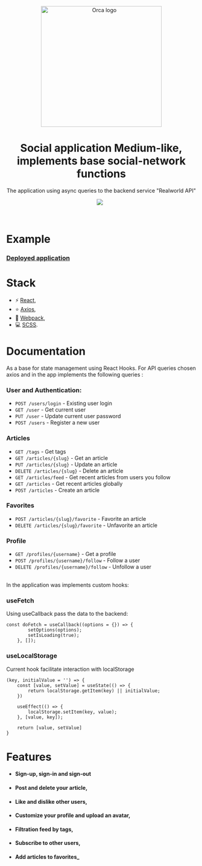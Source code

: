<p align="center">
    <img src="https://www.litromagazine.com/wp-content/uploads/2016/09/Medium-logo.png" width="320px" alt="Orca logo" />
</p>

<h1 align="center">Social application Medium-like, implements base social-network functions</h1>
<p align="center">The application using async queries to the backend service "Realworld API"</p>

<p align="center">
    <img src="https://camo.githubusercontent.com/7eefb664821bf5871fb790882456ecb2dfa8872e6e2657af8bcdf3c3b3edf63b/68747470733a2f2f696d672e736869656c64732e696f2f62616467652f2d52656163742d3362326535613f7374796c653d706c6173746963266c6f676f3d7265616374" />
    <img src="https://camo.githubusercontent.com/642e843f9aa33ce2969085744bf1eebf22d91f28c3c3cca8f545e9ebcdef83cf/68747470733a2f2f696d672e736869656c64732e696f2f62616467652f2d5765627061636b2d2532333243334134323f7374796c653d666c61742d737175617265266c6f676f3d7765627061636b" alt="">
    <img src="https://camo.githubusercontent.com/cec92673ea713fa89ba2ae2033daf5851f6f39393ff5b93231aa707d424638d9/68747470733a2f2f696d672e736869656c64732e696f2f62616467652f2d4e6f64656a732d626c61636b3f7374796c653d666c61742d737175617265266c6f676f3d4e6f64652e6a73" alt="">
</p>

<br>

# Example

### <a href="">Deployed application</a>

# Stack

- ⚡ [React](https://ru.reactjs.org/),
- ⭐ [Axios](https://github.com/axios/axios),
- 🚀 [Webpack](https://vuejs.org/),
- 💻 [SCSS](https://sass-lang.com/).
 
# Documentation 

As a base for state management using React Hooks. For API queries chosen axios and in the app implements the following queries : <br>
### User and Authentication:

- ```POST ​/users​/login``` - Existing user login<br>
- ```GET ​/user``` -  Get current user
- ```PUT ​/user``` - Update current user password
- ```POST ​/users``` - Register a new user

### Articles

- ```GET ​/tags``` - Get tags
- ```GET ​/articles​/{slug}``` - Get an article
- ```PUT ​/articles​/{slug}``` - Update an article
- ```DELETE ​/articles​/{slug}``` - Delete an article
- ```GET ​/articles​/feed``` - Get recent articles from users you follow
- ```GET ​/articles``` - Get recent articles globally
- ```POST ​/articles``` - Create an article

### Favorites
- ```POST ​/articles​/{slug}​/favorite``` - Favorite an article
- ```DELETE ​/articles​/{slug}​/favorite``` - Unfavorite an article

### Profile

- ```GET ​/profiles​/{username}``` - Get a profile
- ```POST ​/profiles​/{username}​/follow``` - Follow a user
- ```DELETE ​/profiles​/{username}​/follow``` - Unfollow a user

<br>
In the application was implements custom hooks:

### useFetch

Using useCallback pass the data to the backend:
```
const doFetch = useCallback((options = {}) => {
        setOptions(options);
        setIsLoading(true);
    }, []); 
  ```

### useLocalStorage

Current hook facilitate interaction with localStorage
```
(key, initialValue = '') => {
    const [value, setValue] = useState(() => {
        return localStorage.getItem(key) || initialValue;
    })

    useEffect(() => {
        localStorage.setItem(key, value);
    }, [value, key]);

    return [value, setValue]
}
  ```

# Features

- #### Sign-up, sign-in and sign-out 
- #### Post and delete your article,
- #### Like and dislike other users,
- #### Сustomize your profile and upload an avatar,
- #### Filtration feed by tags,
- #### Subscribe to other users,
- #### Add articles to favorites_



